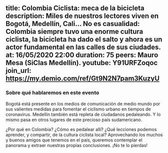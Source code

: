 title: Colombia Ciclista: meca de la bicicleta
description: Miles de nuestros lectores viven en Bogotá, Medellín, Cali… No es casualidad: Colombia siempre tuvo una enorme cultura ciclista, la bicicleta ha dado el salto y ahora es un actor fundamental en las calles de sus ciudades. 
at: 16/05/2020 22:00
duration: 75
peers: Mauro Mesa (SiClas Medellín). 
youtube: Y91URFZoqoc
join_url: https://my.demio.com/ref/Gt9N2N7pam3KuzyU
----
### Sobre qué hablaremos en este evento

Bogotá está presente en los medios de comunicación de medio mundo por sus valientes medidas para fomentar el ciclismo urbano en tiempos de coronavirus. Medellín también está repleta de ciudadanos pedaleando. Y lo mismo pasa en otros lugares de este precioso país sudamericano. 

¿Por qué en Colombia? ¿Cómo es pedalear allí? ¿Qué lecciones podemos aprender, y compartir, de la cultura ciclista local? Aprovechando los muchos y buenos amigos que tenemos en el país, queremos contemplar el panorama y extraer nuestras propias conclusiones. ¡No te lo pierdas!
